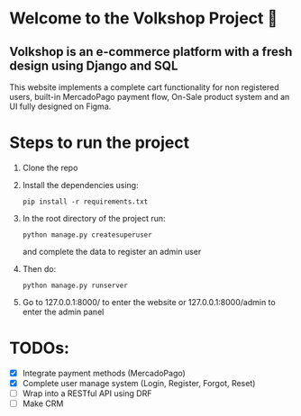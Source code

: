 # Welcome to the Volkshop Project :wolf:

## Volkshop is an e-commerce platform with a fresh design using Django and SQL

This website implements a complete cart functionality for non registered users, built-in MercadoPago payment flow, On-Sale product system and an UI fully designed on Figma.

# Steps to run the project

1. Clone the repo
2. Install the dependencies using:
    ```
    pip install -r requirements.txt
    ```
3. In the root directory of the project run:
    ```
    python manage.py createsuperuser
    ```
    and complete the data to register an admin user

4. Then do:
    ```
    python manage.py runserver
    ```

5. Go to 127.0.0.1:8000/ to enter the website or 127.0.0.1:8000/admin to enter the admin panel

# TODOs:

- [x] Integrate payment methods (MercadoPago)
- [x] Complete user manage system (Login, Register, Forgot, Reset)
- [ ] Wrap into a RESTful API using DRF
- [ ] Make CRM
